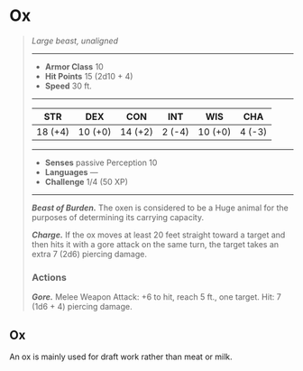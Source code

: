 # Ox
>*Large beast, unaligned*
>___
>- **Armor Class** 10
>- **Hit Points** 15 (2d10 + 4)
>- **Speed** 30 ft.
>___
>|STR|DEX|CON|INT|WIS|CHA|
>|:---:|:---:|:---:|:---:|:---:|:---:|
>|18 (+4)|10 (+0)|14 (+2)|2 (-4)|10 (+0)|4 (-3)|
>___
>- **Senses** passive Perception 10
>- **Languages** —
>- **Challenge** 1/4 (50 XP)
>___
>***Beast of Burden.*** The oxen is considered to be a Huge animal for the purposes of determining its carrying capacity.  
>
>***Charge.*** If the ox moves at least 20 feet straight toward a target and then hits it with a gore attack on the same turn, the target takes an extra 7 (2d6) piercing damage.  
>
>### Actions
>***Gore.*** Melee Weapon Attack: +6 to hit, reach 5 ft., one target. Hit: 7 (1d6 + 4) piercing damage.
## Ox
An ox is mainly used for draft work rather than meat or milk.